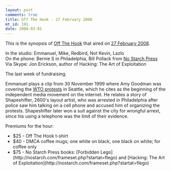 ```yaml
--- 
layout: post
comments: true
title: Off The Hook - 27 February 2008
mt_id: 191
date: 2008-03-01
---
```

This is the synopsis of [Off The Hook](http://www.2600.com/offthehook) that aired on [27 February 2008](http://www.2600.com/offthehook/2008/0208.html).

In the studio: Emmanuel, Mike, Redbird, Not Kevin, Lazlo<br />
On the phone: Bernie S in Philadelphia, Bill Pollack from [No Starch Press](http://nostarch.com/)<br />
Via Skype: Jon Erickson, author of Hacking: The Art of Exploitation

The last week of fundraising.

Emmanuel plays a clip from 30 November 1999 where Amy Goodman was covering the [WTO protests](http://en.wikipedia.org/wiki/WTO_Ministerial_Conference_of_1999_protest_activity) in Seattle, which he cites as the beginning of the independent media movement on the internet.  He relates a story of Shapeshifter, 2600's layout artist, who was arrested in Philadelphia after police saw him talking on a cell phone and accused him of organizing the protests.  Shapeshifter later won a suit against the city for wrongful arrest, since his using a telephone was the limit of their evidence.

Premiums for the hour:
<ul>
<li>$25 - Off The Hook t-shirt</li>
<li>$40 - DMCA coffee mugs; one white on black, one black on white; for coffee only</li>
<li>$75 - No Starch Press books: [Forbidden Lego](http://nostarch.com/frameset.php?startat=flego) and [Hacking: The Art of Exploitation](http://nostarch.com/frameset.php?startat=flego)
</ul>
